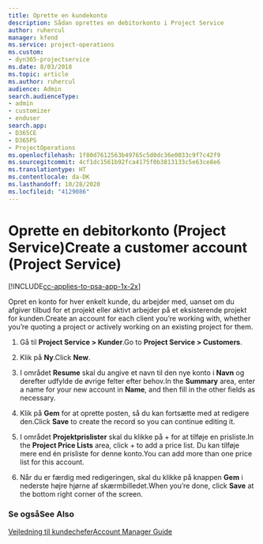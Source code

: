 ```yaml
---
title: Oprette en kundekonto
description: Sådan oprettes en debitorkonto i Project Service
author: ruhercul
manager: kfend
ms.service: project-operations
ms.custom:
- dyn365-projectservice
ms.date: 8/03/2018
ms.topic: article
ms.author: ruhercul
audience: Admin
search.audienceType:
- admin
- customizer
- enduser
search.app:
- D365CE
- D365PS
- ProjectOperations
ms.openlocfilehash: 1f80d7612563b49765c5d0dc36e0033c9f7c42f9
ms.sourcegitcommit: 4cf1dc1561b92fca4175f0b3813133c5e63ce8e6
ms.translationtype: HT
ms.contentlocale: da-DK
ms.lasthandoff: 10/28/2020
ms.locfileid: "4129086"
---
```

# <a name="create-a-customer-account-project-service"></a><span data-ttu-id="3c32e-103">Oprette en debitorkonto (Project Service)</span><span class="sxs-lookup"><span data-stu-id="3c32e-103">Create a customer account (Project Service)</span></span>

[!INCLUDE[cc-applies-to-psa-app-1x-2x](../includes/cc-applies-to-psa-app-1x-2x.md)]

<span data-ttu-id="3c32e-104">Opret en konto for hver enkelt kunde, du arbejder med, uanset om du afgiver tilbud for et projekt eller aktivt arbejder på et eksisterende projekt for kunden.</span><span class="sxs-lookup"><span data-stu-id="3c32e-104">Create an account for each client you’re working with, whether you’re quoting a project or actively working on an existing project for them.</span></span>  
  
1.  <span data-ttu-id="3c32e-105">Gå til **Project Service > Kunder**.</span><span class="sxs-lookup"><span data-stu-id="3c32e-105">Go to **Project Service > Customers**.</span></span>  
  
2.  <span data-ttu-id="3c32e-106">Klik på **Ny**.</span><span class="sxs-lookup"><span data-stu-id="3c32e-106">Click **New**.</span></span>  
  
3.  <span data-ttu-id="3c32e-107">I området **Resume** skal du angive et navn til den nye konto i **Navn** og derefter udfylde de øvrige felter efter behov.</span><span class="sxs-lookup"><span data-stu-id="3c32e-107">In the **Summary** area, enter a name for your new account in **Name**, and then fill in the other fields as necessary.</span></span>  
  
4.  <span data-ttu-id="3c32e-108">Klik på **Gem** for at oprette posten, så du kan fortsætte med at redigere den.</span><span class="sxs-lookup"><span data-stu-id="3c32e-108">Click **Save** to create the record so you can continue editing it.</span></span>  
  
5.  <span data-ttu-id="3c32e-109">I området **Projektprislister** skal du klikke på + for at tilføje en prisliste.</span><span class="sxs-lookup"><span data-stu-id="3c32e-109">In the **Project Price Lists** area, click + to add a price list.</span></span> <span data-ttu-id="3c32e-110">Du kan tilføje mere end én prisliste for denne konto.</span><span class="sxs-lookup"><span data-stu-id="3c32e-110">You can add more than one price list for this account.</span></span>  
  
6.  <span data-ttu-id="3c32e-111">Når du er færdig med redigeringen, skal du klikke på knappen **Gem** i nederste højre hjørne af skærmbilledet.</span><span class="sxs-lookup"><span data-stu-id="3c32e-111">When you’re done, click **Save** at the bottom right corner of the screen.</span></span>  
  
### <a name="see-also"></a><span data-ttu-id="3c32e-112">Se også</span><span class="sxs-lookup"><span data-stu-id="3c32e-112">See Also</span></span>  
 [<span data-ttu-id="3c32e-113">Vejledning til kundechefer</span><span class="sxs-lookup"><span data-stu-id="3c32e-113">Account Manager Guide</span></span>](../psa/account-manager-guide.md)
